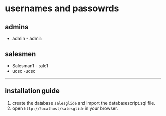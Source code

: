 # usernames and passowrds

## admins

- admin - admin

## salesmen

- Salesman1 - sale1
- ucsc -ucsc
  
---

## installation guide

1. create the database `salesglide` and import the databasescript.sql file.
2. open  `http://localhost/salesglide` in your browser.
